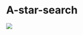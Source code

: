 # A-star-search


[![](http://img.youtube.com/vi/WH06V_px2rU/0.jpg)](http://www.youtube.com/watch?v=WH06V_px2rU "A*")

